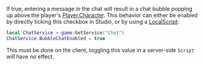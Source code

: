 If true, entering a message in the chat will result in a chat bubble
popping up above the player's [Player.Character](https://create.roblox.com/docs/reference/engine/classes/Player#Character). This behavior can either
be enabled by directly ticking this checkbox in Studio, or by using a
[LocalScript](https://create.roblox.com/docs/reference/engine/classes/LocalScript):

```lua
local ChatService = game:GetService("Chat")
ChatService.BubbleChatEnabled = true
```

This must be done on the client, toggling this value in a server-side
`Script` will have no effect.